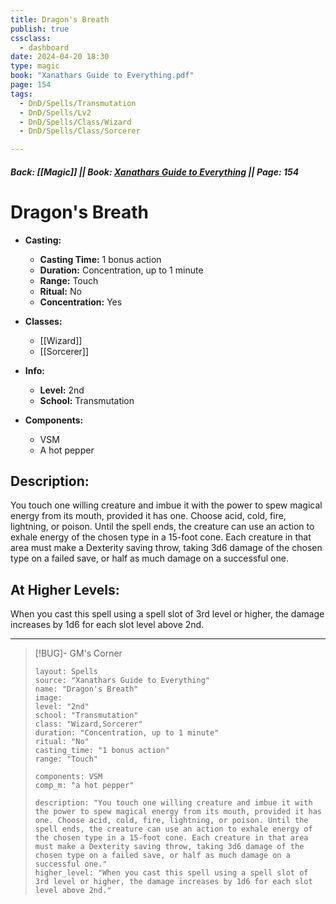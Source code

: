 ```yaml
---
title: Dragon's Breath
publish: true
cssclass:
  - dashboard
date: 2024-04-20 18:30
type: magic
book: "Xanathars Guide to Everything.pdf"
page: 154
tags:
  - DnD/Spells/Transmutation
  - DnD/Spells/Lv2
  - DnD/Spells/Class/Wizard
  - DnD/Spells/Class/Sorcerer

---
```


##### Back: [[Magic]] || Book: [Xanathars Guide to Everything](https://drive.google.com/drive/folders/1O5bhpYizcIT5xxAoLOuzCRht_PVS7VSG?usp=sharing) || Page: 154

# Dragon's Breath

- **Casting:**
    - **Casting Time:** 1 bonus action
    - **Duration:** Concentration, up to 1 minute
    - **Range:** Touch
    - **Ritual:** No
    - **Concentration:** Yes
- **Classes:**
    - [[Wizard]]
    - [[Sorcerer]]

- **Info:**
    - **Level:** 2nd
    - **School:** Transmutation
- **Components:**
    - VSM
    - A hot pepper

## Description:
You touch one willing creature and imbue it with the power to spew magical energy from its mouth, provided it has one. Choose acid, cold, fire, lightning, or poison. Until the spell ends, the creature can use an action to exhale energy of the chosen type in a 15-foot cone. Each creature in that area must make a Dexterity saving throw, taking 3d6 damage of the chosen type on a failed save, or half as much damage on a successful one.

## At Higher Levels:
When you cast this spell using a spell slot of 3rd level or higher, the damage increases by 1d6 for each slot level above 2nd.

---

> [!BUG]- GM's Corner
>
> ```statblock
> layout: Spells
> source: "Xanathars Guide to Everything"
> name: "Dragon's Breath"
> image: 
> level: "2nd"
> school: "Transmutation"
> class: "Wizard,Sorcerer"
> duration: "Concentration, up to 1 minute"
> ritual: "No"
> casting_time: "1 bonus action"
> range: "Touch"
>
> components: VSM
> comp_m: "a hot pepper"
>
> description: "You touch one willing creature and imbue it with the power to spew magical energy from its mouth, provided it has one. Choose acid, cold, fire, lightning, or poison. Until the spell ends, the creature can use an action to exhale energy of the chosen type in a 15-foot cone. Each creature in that area must make a Dexterity saving throw, taking 3d6 damage of the chosen type on a failed save, or half as much damage on a successful one."
> higher_level: "When you cast this spell using a spell slot of 3rd level or higher, the damage increases by 1d6 for each slot level above 2nd."
> ```

